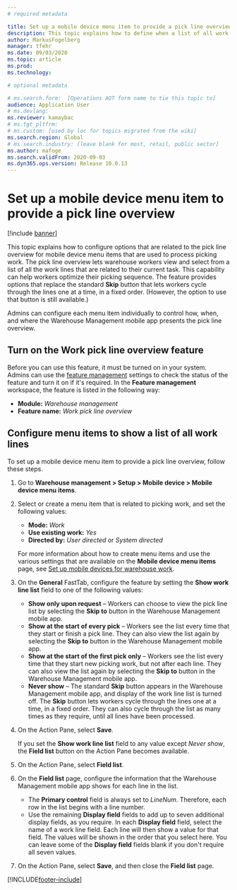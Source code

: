 ```yaml
---
# required metadata

title: Set up a mobile device menu item to provide a pick line overview
description: This topic explains how to define when a list of all work lines will be shown to warehouse workers who are processing warehouse work on a mobile device. This capability can be useful for warehouse workers who often require an overview of the pick lines in a work order so that they can optimize their picking sequence.
author: MarkusFogelberg
manager: tfehr
ms.date: 09/03/2020
ms.topic: article
ms.prod: 
ms.technology: 

# optional metadata

# ms.search.form:  [Operations AOT form name to tie this topic to]
audience: Application User
# ms.devlang: 
ms.reviewer: kamaybac
# ms.tgt_pltfrm: 
# ms.custom: [used by loc for topics migrated from the wiki]
ms.search.region: Global
# ms.search.industry: [leave blank for most, retail, public sector]
ms.author: mafoge
ms.search.validFrom: 2020-09-03
ms.dyn365.ops.version: Release 10.0.13
---
```


# Set up a mobile device menu item to provide a pick line overview

[!include [banner](../includes/banner.md)]

This topic explains how to configure options that are related to the pick line overview for mobile device menu items that are used to process picking work. The pick line overview lets warehouse workers view and select from a list of all the work lines that are related to their current task. This capability can help workers optimize their picking sequence. The feature provides options that replace the standard **Skip** button that lets workers cycle through the lines one at a time, in a fixed order. (However, the option to use that button is still available.)

Admins can configure each menu item individually to control how, when, and where the Warehouse Management mobile app presents the pick line overview.

## Turn on the Work pick line overview feature

Before you can use this feature, it must be turned on in your system. Admins can use the [feature management](../../fin-ops-core/fin-ops/get-started/feature-management/feature-management-overview.md) settings to check the status of the feature and turn it on if it's required. In the **Feature management** workspace, the feature is listed in the following way:

- **Module:** _Warehouse management_
- **Feature name:** _Work pick line overview_

## Configure menu items to show a list of all work lines

To set up a mobile device menu item to provide a pick line overview, follow these steps.

1. Go to **Warehouse management \> Setup \> Mobile device \> Mobile device menu items**.
1. Select or create a menu item that is related to picking work, and set the following values:

    - **Mode:** *Work*
    - **Use existing work:** *Yes*
    - **Directed by:** *User directed* or *System directed*

    For more information about how to create menu items and use the various settings that are available on the **Mobile device menu items** page, see [Set up mobile devices for warehouse work](configure-mobile-devices-warehouse.md).

1. On the **General** FastTab, configure the feature by setting the **Show work line list** field to one of the following values:

    - **Show only upon request** – Workers can choose to view the pick line list by selecting the **Skip to** button in the Warehouse Management mobile app.
    - **Show at the start of every pick** – Workers see the list every time that they start or finish a pick line. They can also view the list again by selecting the **Skip to** button in the Warehouse Management mobile app.
    - **Show at the start of the first pick only** – Workers see the list every time that they start new picking work, but not after each line. They can also view the list again by selecting the **Skip to** button in the Warehouse Management mobile app.
    - **Never show** – The standard **Skip** button appears in the Warehouse Management mobile app, and display of the work line list is turned off. The **Skip** button lets workers cycle through the lines one at a time, in a fixed order. They can also cycle through the list as many times as they require, until all lines have been processed.

1. On the Action Pane, select **Save**.

    If you set the **Show work line list** field to any value except *Never show*, the **Field list** button on the Action Pane becomes available.

1. On the Action Pane, select **Field list**.
1. On the **Field list** page, configure the information that the Warehouse Management mobile app shows for each line in the list.

    - The **Primary control** field is always set to *LineNum*. Therefore, each row in the list begins with a line number.
    - Use the remaining **Display field** fields to add up to seven additional display fields, as you require. In each **Display field** field, select the name of a work line field. Each line will then show a value for that field. The values will be shown in the order that you select here. You can leave some of the **Display field** fields blank if you don't require all seven values.

1. On the Action Pane, select **Save**, and then close the **Field list** page.


[!INCLUDE[footer-include](../../includes/footer-banner.md)]